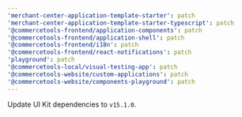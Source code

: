 ```yaml
---
'merchant-center-application-template-starter': patch
'merchant-center-application-template-starter-typescript': patch
'@commercetools-frontend/application-components': patch
'@commercetools-frontend/application-shell': patch
'@commercetools-frontend/i18n': patch
'@commercetools-frontend/react-notifications': patch
'playground': patch
'@commercetools-local/visual-testing-app': patch
'@commercetools-website/custom-applications': patch
'@commercetools-website/components-playground': patch
---
```


Update UI Kit dependencies to `v15.1.0`.
